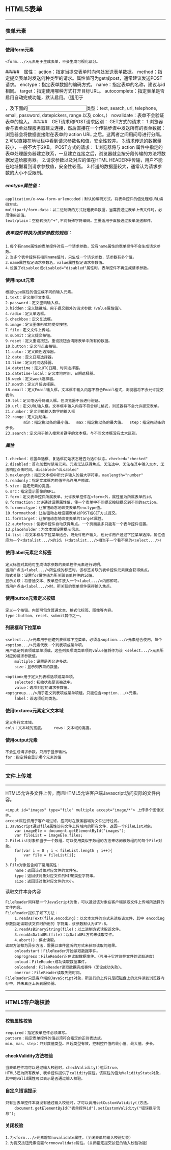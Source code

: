 ## HTML5表单
- - -
### 表单元素
- - -
#### 使用form元素
    <form.../>元素用于生成表单，不会生成可视化部分。
#####　属性：
    action：指定当提交表单时向何处发送表单数据。
    method：指定提交表单时发送何种类型的请求。属性值可为get或post，通常建议发送POST请求。
    enctype：指定表单数据的编码方式。
    name：指定表单的名称，建议与id相同。
    target：指定使用哪种方式打开目标URL。
    autocomplete：指定表单是否启用自动完成功能，默认启用。（适用于<form>，及下面的<input>类型：text, search, url, telephone, email, password, datepickers, range 以及 color。）
    novalidate：表单不会验证表单的输入。
#####　GET请求和POST请求区别：
    GET方式的请求：
        1.浏览器会与表单处理服务器建立连接，然后直接在一个传输步骤中发送所有的表单数据：浏览器会将数据直接附在表单的 action URL 之后。这两者之间用问号进行分隔。
        2.可以直接在地址栏中看到请求参数名和值，安全性较差。
        3.请求传送的数据量较小，一般不大于2KB。
    POST方式的请求：
        1.浏览器将与 action 属性中指定的表单处理服务器建立联系，一旦建立连接之后，浏览器就会按分段传输的方法将数据发送给服务器。
        2.请求参数以及对应的值在HTML HEADER中传输，用户不能在地址懒看到请求参数值，安全性较高。
        3.传送的数据量较大，通常认为请求参数的大小不受限制。
##### enctype属性值：
    application/x-www-form-urlencoded：默认的编码方式，将表单控件的值处理成URL编码方式。
    multipart/form-data：以二进制流的方式处理表单数据，当需要通过表单上传文件时，必须使用该值。
    text/plain：空格转换为"+",不对特殊字符编码。主要适用于直接通过表单发送邮件。
##### 表单控件转换为请求参数的规则：
    1.每个有name属性的表单控件对应一个请求参数，没有name属性的表单控件不会生成请求参数。
    2.当多个表单控件有相同name值时，只生成一个请求参数，该参数有多个值。
    3.name属性指定请求参数名，value属性指定请求参数值。
    4.设置了disabled或disabled="disabled"属性时，表单控件不再生成请求参数。
#### 使用input元素
    根据type属性的值生成不同的输入元素。
    1.text：定义单行文本框。
    2.password：定义密码输入框。
    3.hidden：定义隐藏域。用于提交额外的请求参数（value属性值）。
    4.radio：定义单选框。
    5.checkbox：定义复选框。
    6.image：定义图像形式的提交按钮。
    7.file：定义文件上传域。
    8.submit：定义提交按钮。
    9.reset：定义重设按钮。重设按钮会清除表单中所有的数据。
    10.button：定义可点击按钮。
    11.color：定义颜色选择器。
    12.date：定义日期选择器。
    13.time：定义时间选择器。
    14.datetime：定义UTC日期、时间选择器。
    15.datetime-local：定义本地时间、日期选择器。
    16.week：定义week选择器。
    17.month：定义月份选择器。
    18.email：定义Email输入框。文本框中输入内容不符合Email格式，浏览器将不会允许提交表单。
    19.tel：定义电话号码输入框。但浏览器不会进行验证。
    20.url：定义URL输入框。文本框中输入内容不符合URL格式，浏览器将不会允许提交表单。
    21.number：定义只能输入数字的输入框
    22.range：定义拖动条。
            min：指定拖动条的最小值。  max：指定拖动条的最大值。  step：指定拖动条的步长。
    23.search：定义用于输入搜索关键字的文本框。与不同文本框没有太大区别。
##### 属性
    1.checked：设置单选框、复选框初始状态是否为选中状态。checked="checked"
    2.disabled：首次加载时禁用元素。元素无法获得焦点、无法选中、无法在其中输入文本、无法响应点击时间。disabled="disabled"
    3.maxlength：指定文本框中所允许输入的最大字符串。maxlength="number"
    4.readonly：指定文本框内的值不允许用户修改。
    5.size：指定元素的宽度。
    6.src：指定显示图像的URL。
    7.form：定义表单控件所属表单。允许表单控件在<form>外，属性值为所属表单的id。
    8.formaction：允许通过设置属性值，使一个表单中不同提交按钮提交到不同的action。
    9.formenctype：让按钮动态地改变表单的enctype值。
    10.formmethod：让按钮动态地设置表单以POST或GET方式提交。
    11.formtarget：让按钮动态地改变表单的target属性。
    12.autofocus：使表单控件自动获得焦点。一个页面最多只能有一个表单控件设置。
    13.placeholder：为文本域设置提示信息。
    14.list：将文本框与下拉菜单结合，既允许用户输入，也允许用户通过下拉菜单选择。属性值应为一个<datalist.../>的id。（<datalist.../>相当于一个看不见的<select.../>）
#### 使用label元素定义标签
    定义标签对其他可生成请求参数的表单控件元素进行说明。
    当用户点击<label.../>所生成的标签时，该标签关联的表单控件元素就会获得焦点。
    隐式关联：设置for属性值为所关联表单控件的id值。
    显示关联：将普通文本、表单控件放入一个<label.../>内部即可。
    当用户点击<label.../>时，所关联的表单控件获得输入焦点。
#### 使用button元素定义按钮
    定义一个按钮。内部可包含普通文本、格式化标签、图像等内容。
    type：button、reset、submit其中之一。
#### 列表框和下拉菜单
    <select.../>元素用于创建列表框或下拉菜单，必须与<option.../>元素结合使用，每个<option.../>元素代表一个列表项或菜单项。
    用户选定列表项或菜单项或，这些列表项或菜单项的value值将作为该 <select.../>元素所对应的请求参数值。
        multiple：设置是否允许多选。
        size：显示列表项的数量。

    <option>用于定义列表框选项或菜单项。
        selected：初始状态是否被选中。
        value：选项对应的请求参数值。
    <optgroup.../>用于定义列表项或菜单项组。只能包含<option.../>元素。
        label：该选项组的类名。
#### 使用textarea元素定义文本域
    定义多行文本域。
    cols：文本域的宽度。    rows：文本域的高度。
#### 使用output元素
    不会生成请求参数，只用于显示输出。
    for：指定将会显示哪个元素的值
- - -
### 文件上传域
- - -
HTML5允许多文件上传，而且HTML5允许客户端Javascript访问实际的文件内容。

    <input id="images" type="file" multiple accept="image/*"> 上传多个图像文件。
    accept属性仅用于客户端过滤，应同时在服务器端对文件进行过滤。
    1.JavaScript通过file属性访问文件上传域内的所有文件，返回一个FileList对象。
        var imageEle = document.getElementById("images");
        var fileList = imageEle.files;
    2.FileList对象相当于一个数组，可以使用类似于数组的方法来访问该数组内的每个File对象。
        for(var i = 0 ; i < fileList.length ; i++){
            var file = fileList[i];
        }
    3.File对象包含如下常用属性：
        name：返回该对象对应文件的文件名。
        type：返回该对象对应文件的MIME类型字符串。
        size：返回该对象对应文件的大小。
读取文件本身内容

    FileReader同样是一个JavaScript对象，可以通过该对象在客户端读取文件上传域所选择的文件内容。
    FileReader提供了如下方法：
        1.readAsText(file,encoding)：以文本文件的方式来读取该文件，其中 encoding参数指定读取该文件时所用的 字符集，该参数默认为UTF-8。
        2.readAsBinaryString(file)：以二进制方式读取该文件。
        3.readAsDataURL(file)：以DataURL方式来读取文件。
        4.abort()：停止读取。
    读取方法都为异步方法，需要以事件监听的方式来获取读取的结果。
        onloadstart：FileReader开始读取数据事件。
        onprogress：FileReader正在读取数据事件。（可用于实时监控文件的读取进度）
        onload：FileReader成功读取数据事件。
        onloadend：FileReader读取数据完成事件（无论成功失败）。
        onerror：FileReader读取失败时间。
    FileReader只是客户端的JavaScript对象，所进行的上传只是把磁盘上的文件读到浏览器内存中，并未真正上传到服务器。
- - -
### HTML5客户端校验
- - -
#### 校验属性校验
    required：指定表单控件必须填写。
    pattern：指定表单控件的值必须符合指定的正则表达式。
    min、mas、step：只对数值类型。日起类型有效，控制控件值的最小值、最大值、步长。
#### checkValidity方法校验
    当表单控件均可以通过输入校验时，checkValidity()返回true。
    HTML5还为所有表单、表单控件提供了calidity属性，该属性的值为ValidityState对象，其中的valid属性可以表示是否通过输入校验。
#### 自定义错误提示
    只有当表单控件本身没有通过输入校验时，才可以调用setCustomValidity()方法。
        document.getElementById("表单控件id").setCustomValidity("错误提示信息");
#### 关闭校验
    1.为<form.../>元素增加novalidate属性。（关闭表单的输入校验功能）
    2.为提交按钮元素设置formnovalidate属性。（关闭指定提交按钮的输入校验功能）